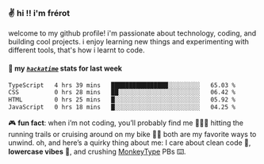 ### ✌️ hi !! i'm frérot

welcome to my github profile! i'm passionate about technology, coding, and
building cool projects. i enjoy learning new things and experimenting with
different tools, that's how i learnt to code.

#### 📡 my [_`hackatime`_](https://hackatime.hackclub.com/leaderboards) stats for last week

<!--START_SECTION:waka-->

```txt
TypeScript   4 hrs 39 mins   ████████████████░░░░░░░░░   65.03 %
CSS          0 hrs 28 mins   ██░░░░░░░░░░░░░░░░░░░░░░░   06.42 %
HTML         0 hrs 25 mins   █░░░░░░░░░░░░░░░░░░░░░░░░   05.92 %
JavaScript   0 hrs 18 mins   █░░░░░░░░░░░░░░░░░░░░░░░░   04.25 %
```

<!--END_SECTION:waka-->

🎮 **fun fact**: when i’m not coding, you’ll probably find me 🏃🏽‍♂️ hitting the running trails or cruising around on my bike 🚴‍♂️ both are my favorite
ways to unwind. oh, and here’s a quirky thing about me: I care about clean code 🧼, **lowercase vibes** 🔡, and crushing [MonkeyType](https://monkeytype.com/profile/frerot) PBs ⌨️.
